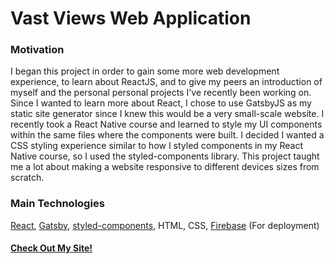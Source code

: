 # Vast Views Web Application

### Motivation
I began this project in order to gain some more web development experience, to learn about ReactJS, and to give my peers an introduction of myself and the personal personal projects I've recently been working on. Since I wanted to learn more about React, I chose to use GatsbyJS as my static site generator since I knew this would be a very small-scale website. I recently took a React Native course and learned to style my UI components within the same files where the components were built. I decided I wanted a CSS styling experience similar to how I styled components in my React Native course, so I used the styled-components library. This project taught me a lot about making a website responsive to different devices sizes from scratch.

### Main Technologies
[React](https://reactjs.org/), [Gatsby](https://www.gatsbyjs.org/), [styled-components](https://styled-components.com/), HTML, CSS, [Firebase](https://firebase.google.com/docs/hosting) (For deployment)

#### [Check Out My Site!](https://hubl.dev)
